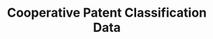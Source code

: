 ---
layout: default
bigquery: https://console.cloud.google.com/bigquery?p=patents-public-data&d=cpc&page=dataset
citation: '“Cooperative Patent Classification” by the EPO and USPTO, for public use. '
contributors: EPO, USPTO
cost: None
description: Cooperative Patent Classification Data contains the scheme and definitions
  of the Cooperative Patent Classification system for classifying patent documents.
  The CPC is the result of a partnership between the EPO and the USPTO in their joint
  effort to develop a common, internationally compatible classification system for
  technical documents, in particular patent publications, which will be used by both
  offices in the patent granting process
documentation: https://www.cooperativepatentclassification.org/cpcSchemeAndDefinitions
last_edit: 04/09/2022, 11:50:08
location: https://www.cooperativepatentclassification.org/index
maintained_by: USPTO, EPO
schema_fields:
- titlePart
- dateRevised
- residualReferences
- childGroups
- level
- informativeReferences
- definition
- breakdown_code
- applicationReferences
- children
- synonyms
- title_full
- breakdownCode
- ipcConcordant
- parents
- limitingReferences
- status
- titleFull
- ipc_concordant
- notAllocatable
- residual_references
- date_revised
- additional_only
- not_allocatable
- limiting_references
- application_references
- child_groups
- symbol
- informative_references
- glossary
- sizeCache
- title_part
shortname: cooperative_patent_classification
tags:
- patents
- science
title: Cooperative Patent Classification Data
uuid: 984374a7-16e9-4b35-9445-458daceb01bf
---